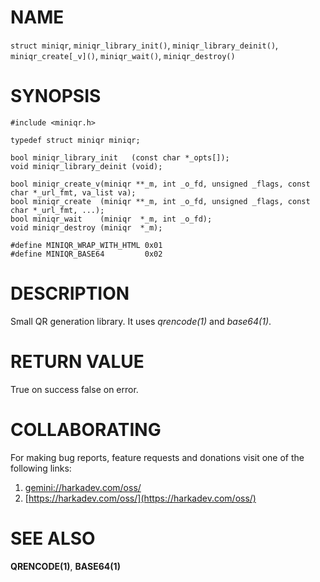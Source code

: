 # NAME

`struct miniqr`, `miniqr_library_init()`, `miniqr_library_deinit()`,
`miniqr_create[_v]()`, `miniqr_wait()`, `miniqr_destroy()`

# SYNOPSIS

    #include <miniqr.h>
    
    typedef struct miniqr miniqr;
    
    bool miniqr_library_init   (const char *_opts[]);
    void miniqr_library_deinit (void);
    
    bool miniqr_create_v(miniqr **_m, int _o_fd, unsigned _flags, const char *_url_fmt, va_list va);
    bool miniqr_create  (miniqr **_m, int _o_fd, unsigned _flags, const char *_url_fmt, ...);
    bool miniqr_wait    (miniqr  *_m, int _o_fd);
    void miniqr_destroy (miniqr  *_m);
    
    #define MINIQR_WRAP_WITH_HTML 0x01
    #define MINIQR_BASE64         0x02

# DESCRIPTION

Small QR generation library. It uses *qrencode(1)* and *base64(1)*.

# RETURN VALUE

True on success false on error.

# COLLABORATING

For making bug reports, feature requests and donations visit one of the
following links:

1. [gemini://harkadev.com/oss/](gemini://harkadev.com/oss/)
2. [https://harkadev.com/oss/](https://harkadev.com/oss/)

# SEE ALSO

**QRENCODE(1)**, **BASE64(1)**
